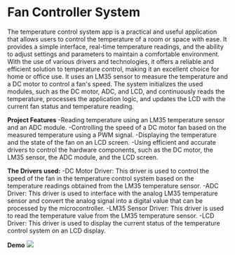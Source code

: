 # Fan Controller System
 
The temperature control system app is a practical and useful application that allows users to control the temperature of a room or space with ease. It provides a simple interface, real-time temperature readings, and the ability to adjust settings and parameters to maintain a comfortable environment. With the use of various drivers and technologies, it offers a reliable and efficient solution to temperature control, making it an excellent choice for home or office use.
It uses an LM35 sensor to measure the temperature and a DC motor to control a fan's speed. The system initializes the used modules, such as the DC motor, ADC, and LCD, and continuously reads the temperature, processes the application logic, and updates the LCD with the current fan status and temperature reading.

**Project Features**
-Reading temperature using an LM35 temperature sensor and an ADC module.
-Controlling the speed of a DC motor fan based on the measured temperature using a PWM signal.
-Displaying the temperature and the state of the fan on an LCD screen.
-Using efficient and accurate drivers to control the hardware components, such as the DC motor, the LM35 sensor, the ADC module, and the LCD screen.

**The Drivers used:**
-DC Motor Driver: This driver is used to control the speed of the fan in the temperature control system based on the temperature readings obtained from the LM35 temperature sensor.
-ADC Driver: This driver is used to interface with the analog LM35 temperature sensor and convert the analog signal into a digital value that can be processed by the microcontroller.
-LM35 Sensor Driver: This driver is used to read the temperature value from the LM35 temperature sensor.
-LCD Driver: This driver is used to display the current status of the temperature control system on an LCD display.


**Demo**
![](https://github.com/husseinAhmed10/Simple-Calculator/blob/main/Fan-Controller-System.gif)
